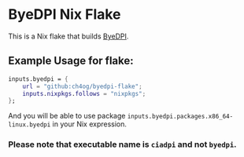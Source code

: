 # ByeDPI Nix Flake

This is a Nix flake that builds [ByeDPI](https://github.com/hufrea/byedpi).

## Example Usage for flake:

```nix
inputs.byedpi = {
    url = "github:ch4og/byedpi-flake";
    inputs.nixpkgs.follows = "nixpkgs";
};
```

And you will be able to use package `inputs.byedpi.packages.x86_64-linux.byedpi`
in your Nix expression.

### Please note that executable name is `ciadpi` and not `byedpi`.
